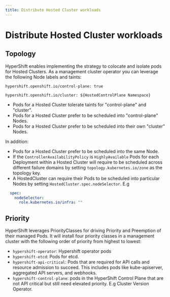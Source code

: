 ```yaml
---
title: Distribute Hosted Cluster workloads
---
```


# Distribute Hosted Cluster workloads

## Topology

HyperShift enables implementing the strategy to colocate and isolate pods for Hosted Clusters.
As a management cluster operator you can leverage the following Node labels and taints:

`hypershift.openshift.io/control-plane: true`

`hypershift.openshift.io/cluster: ${HostedControlPlane Namespace}`

- Pods for a Hosted Cluster tolerate taints for "control-plane" and "cluster".
- Pods for a Hosted Cluster prefer to be scheduled into "control-plane" Nodes.
- Pods for a Hosted Cluster prefer to be scheduled into their own "cluster" Nodes.

In addition:

- Pods for a Hosted Cluster prefer to be scheduled into the same Node.
- If the `ControllerAvailabilityPolicy` is `HighlyAvailable` Pods for each Deployment within a Hosted Cluster will require to be scheduled across different failure domains by setting `topology.kubernetes.io/zone` as the topology key.
- A HostedCluster can require their Pods to be scheduled into particular Nodes by setting `HostedCluster.spec.nodeSelector`. E.g
```yaml
  spec:
    nodeSelector:
      role.kubernetes.io/infra: "" 
```

## Priority

HyperShift leverages PriorityClasses for driving Priority and Preemption of their managed Pods.
It will install four priority classes in a management cluster with the following order of priority from highest to lowest:

- `hypershift-operator`: Hypershift operator pods
- `hypershift-etcd`: Pods for etcd.
- `hypershift-api-critical`: Pods that are required for API calls and resource admission to succeed. This includes pods like kube-apiserver, aggregated API servers, and webhooks.
- `hypershift-control-plane`: pods in the HyperShift Control Plane that are not API critical but still need elevated priority. E.g Cluster Version Operator.
